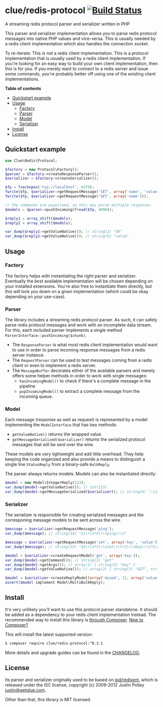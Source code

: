 # clue/redis-protocol [![Build Status](https://travis-ci.org/clue/php-redis-protocol.png?branch=master)](https://travis-ci.org/clue/php-redis-protocol)

A streaming redis protocol parser and serializer written in PHP 

This parser and serializer implementation allows you to parse redis protocol
messages into native PHP values and vice-versa. This is usually needed by a
redis client implementation which also handles the connection socket.

To re-iterate: This is *not* a redis client implementation. This is a protocol
implementation that is usually used by a redis client implementation. If you're
looking for an easy way to build your own client implementation, then this is
for you. If you merely want to connect to a redis server and issue some
commands, you're probably better off using one of the existing client
implementations.

**Table of contents**

* [Quickstart example](#quickstart-example)
* [Usage](#usage)
  * [Factory](#factory)
  * [Parser](#parser)
  * [Model](#model)
  * [Serializer](#serializer)
* [Install](#install)
* [License](#license)

## Quickstart example

```php
use Clue\Redis\Protocol;

$factory = new Protocol\Factory();
$parser = $factory->createResponseParser();
$serializer = $factory->createSerializer();

$fp = fsockopen('tcp://localhost', 6379);
fwrite($fp, $serializer->getRequestMessage('SET', array('name', 'value')));
fwrite($fp, $serializer->getRequestMessage('GET', array('name')));

// the commands are pipelined, so this may parse multiple responses
$models = $parser->pushIncoming(fread($fp, 4096));

$reply1 = array_shift($models);
$reply2 = array_shift($models);

var_dump($reply1->getValueNative()); // string(2) "OK"
var_dump($reply2->getValueNative()); // string(5) "value"
```

## Usage

### Factory

The factory helps with instantiating the *right* parser and serializer.
Eventually the *best* available implementation will be chosen depending on your
installed extensions. You're also free to instantiate them directly, but this
will lock you down on a given implementation (which could be okay depending on
your use-case).

### Parser

The library includes a streaming redis protocol parser. As such, it can safely
parse redis protocol messages and work with an incomplete data stream. For this,
each included parser implements a single method
`ParserInterface::pushIncoming($chunk)`.

* The `ResponseParser` is what most redis client implementation would want to
  use in order to parse incoming response messages from a redis server instance.
* The `RequestParser` can be used to test messages coming from a redis client or
  even to implement a redis server.
* The `MessageBuffer` decorates either of the available parsers and merely
  offers some helper methods in order to work with single messages:
  * `hasIncomingModel()` to check if there's a complete message in the pipeline
  * `popIncomingModel()` to extract a complete message from the incoming queue.

### Model

Each message (response as well as request) is represented by a model
implementing the `ModelInterface` that has two methods:

* `getValueNative()` returns the wrapped value.
* `getMessageSerialized($serializer)` returns the serialized protocol messages
  that will be sent over the wire.

These models are very lightweight and add little overhead. They help keeping the
code organized and also provide a means to distinguish a single line
`StatusReply` from a binary-safe `BulkReply`.
  
The parser always returns models. Models can also be instantiated directly:

```php
$model = new Model\IntegerReply(123);
var_dump($model->getValueNative()); // int(123)
var_dump($model->getMessageSerialized($serializer)); // string(6) ":123\r\n"
```

### Serializer

The serializer is responsible for creating serialized messages and the
corresponing message models to be sent across the wire.

```php
$message = $serializer->getRequestMessage('ping');
var_dump($message); // string(14) "$1\r\n*4\r\nping\r\n"

$message = $serializer->getRequestMessage('set', array('key', 'value'));
var_dump($message); // string(33) "$3\r\n*3\r\nset\r\n*3\r\nkey\r\n*5\r\nvalue\r\n"

$model = $serializer->createRequestModel('get', array('key'));
var_dump($model->getCommand()); // string(3) "get"
var_dump($model->getArgs()); // array(1) { string(3) "key" }
var_dump($model->getValueNative()); // array(2) { string(3) "GET", string(3) "key" }

$model = $serializer->createReplyModel(array('mixed', 12, array('value')));
assert($model implement Model\MultiBulkReply);
```

## Install

It's very unlikely you'll want to use this protocol parser standalone.
It should be added as a dependency to your redis client implementation instead.
The recommended way to install this library is [through Composer](https://getcomposer.org).
[New to Composer?](https://getcomposer.org/doc/00-intro.md)

This will install the latest supported version:

```bash
$ composer require clue/redis-protocol:^0.3.1
```

More details and upgrade guides can be found in the [CHANGELOG](CHANGELOG.md).

## License

Its parser and serializer originally used to be based on
[jpd/redisent](https://github.com/jdp/redisent), which is released under the ISC
license, copyright (c) 2009-2012 Justin Poliey <justin@getglue.com>.

Other than that, this library is MIT licensed.
